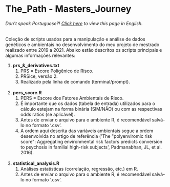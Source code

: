 # The_Path - Masters_Journey

<h6> Don't speak Portuguese?! <a href = "https://github.com/gosvnavarro/The_Path_Masters_Journey/blob/main/README-en.md">Click here</a> to view this page in English.</h6>

Coleção de scripts usados para a manipulação e análise de dados genéticos e ambientais no desenvolvimento do meu projeto de mestrado realizado entre 2019 a 2021. Abaixo estão descritos os scripts principais e algumas informações relevantes:
<br>
<ol>
    <li><b>prs_&_derivatives.txt</b>
    <ol>
        <li>PRS = Escore Poligênico de Risco.</li>
        <li>PRSice, versão 2.</li>
        <li>Realizado pela linha de comando (terminal/prompt).</li>
    </ol>
    </li>
				<br>
    <li><b>pers_score.R</b>
				<ol>
        <li>PERS = Escore dos Fatores Ambientais de Risco.</li>
        <li>É importante que os dados (tabela de entrada) utilizados para o cálculo estejam na forma binária (SIM/NÃO) ou com as respectivas odds ratios (se aplicável).</li>
        <li>Antes de enviar o arquivo para o ambiente R, é recomendável salvá-lo no formato ‘.csv’.</li>
								<li>A ordem aqui descrita das variáveis ambientais segue a ordem desenvolvida no artigo de referência ('The "polyenviromic risk score": Aggregating environmental risk factors predicts conversion to psychosis in familial high-risk subjects', Padmanabhan, JL, et al. 2016).</li>
    </ol>
				</li>
				<br>
    <li><b>statistical_analysis.R</b>
    <ol>
        <li>Análises estatísticas (correlação, regressão, etc.) em R.</li>
        <li>Antes de enviar o arquivo para o ambiente R, é recomendável salvá-lo no formato ‘.csv’.</li>
    </ol>
    </li>
</ol>
